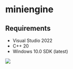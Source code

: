 # miniengine

## Requirements
- Visual Studio 2022
- C++ 20
- Windows 10.0 SDK (latest)

![](https://github.com/thomascswalker/miniengine/blob/main/images/teapot.gif)
